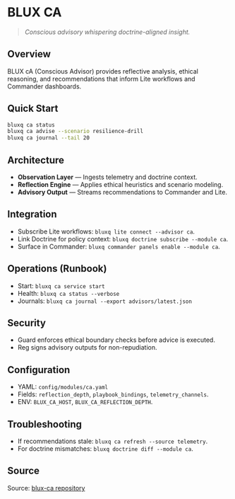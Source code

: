 # BLUX CA

> *Conscious advisory whispering doctrine-aligned insight.*

## Overview
BLUX cA (Conscious Advisor) provides reflective analysis, ethical reasoning, and recommendations that inform Lite workflows and Commander dashboards.

## Quick Start
```bash
bluxq ca status
bluxq ca advise --scenario resilience-drill
bluxq ca journal --tail 20
```

## Architecture
- **Observation Layer** — Ingests telemetry and doctrine context.
- **Reflection Engine** — Applies ethical heuristics and scenario modeling.
- **Advisory Output** — Streams recommendations to Commander and Lite.

## Integration
- Subscribe Lite workflows: `bluxq lite connect --advisor ca`.
- Link Doctrine for policy context: `bluxq doctrine subscribe --module ca`.
- Surface in Commander: `bluxq commander panels enable --module ca`.

## Operations (Runbook)
- Start: `bluxq ca service start`
- Health: `bluxq ca status --verbose`
- Journals: `bluxq ca journal --export advisors/latest.json`

## Security
- Guard enforces ethical boundary checks before advice is executed.
- Reg signs advisory outputs for non-repudiation.

## Configuration
- YAML: `config/modules/ca.yaml`
- Fields: `reflection_depth`, `playbook_bindings`, `telemetry_channels`.
- ENV: `BLUX_CA_HOST`, `BLUX_CA_REFLECTION_DEPTH`.

## Troubleshooting
- If recommendations stale: `bluxq ca refresh --source telemetry`.
- For doctrine mismatches: `bluxq doctrine diff --module ca`.

## Source
Source: [blux-ca repository](https://github.com/Outer-Void/blux-ca)
